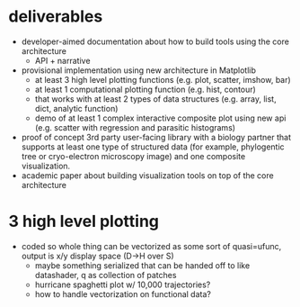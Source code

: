 # deliverables
* developer-aimed documentation about how to build tools using the core architecture
    * API + narrative
* provisional implementation using new architecture in Matplotlib
    * at least 3 high level plotting functions (e.g. plot, scatter, imshow, bar)
    * at least 1 computational plotting function (e.g. hist, contour)
    * that works with at least 2 types of data structures (e.g. array, list, dict, analytic function)
    * demo of at least 1 complex interactive composite plot using new api (e.g. scatter with regression and parasitic histograms)
* proof of concept 3rd party user-facing library with a biology partner that supports at least one type of structured data (for example, phylogentic tree or cryo-electron microscopy image) and one composite visualization.
* academic paper about building visualization tools on top of the core architecture

# 3 high level plotting 
* coded so whole thing can be vectorized as some sort of quasi=ufunc, output is x/y display space (D->H over S)
   * maybe something serialized that can be handed off to like datashader, q as collection of patches
   * hurricane spaghetti plot w/ 10,000 trajectories? 
   * how to handle vectorization on functional data? 
